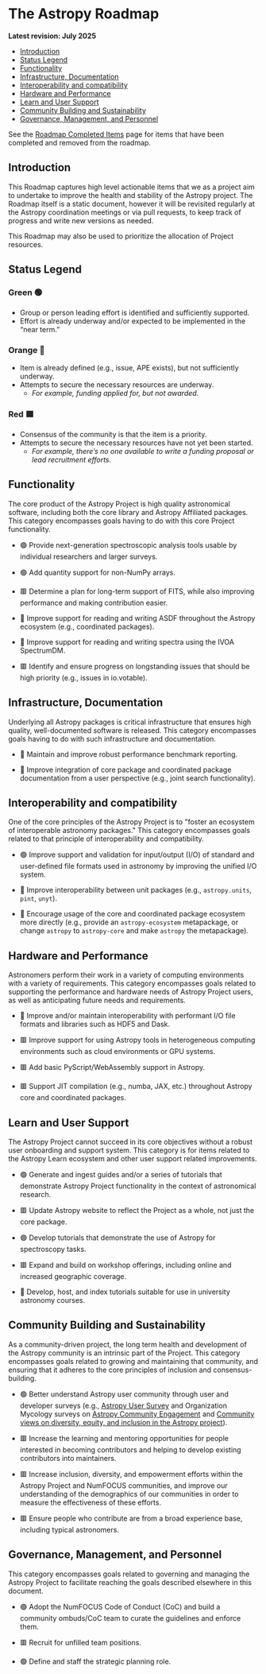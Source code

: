 # The Astropy Roadmap
**Latest revision: July 2025**

- [Introduction](#Introduction)
- [Status Legend](#Status-Legend)
- [Functionality](#Functionality)
- [Infrastructure, Documentation](#Infrastructure-Documentation)
- [Interoperability and compatibility](#Interoperability-and-compatibility)
- [Hardware and Performance](#Hardware-and-Performance)
- [Learn and User Support](#Learn-and-User-Support)
- [Community Building and Sustainability](#Community-Building-and-Sustainability)
- [Governance, Management, and Personnel](#Governance-Management-and-Personnel)


See the [Roadmap Completed Items](COMPLETED.md) page for items that have been completed and removed from the roadmap.

## Introduction

This Roadmap captures high level actionable items that we as a project aim to undertake to improve the health and stability of the Astropy project. The Roadmap itself is a static document, however it will be revisited regularly at the Astropy coordination meetings or via pull requests, to keep track of progress and write new versions as needed.

This Roadmap may also be used to prioritize the allocation of Project resources.

## Status Legend

### Green :green_circle:
- Group or person leading effort is identified and sufficiently supported.
- Effort is already underway and/or expected to be implemented in the “near term.”

### Orange :large_orange_diamond:
- Item is already defined (e.g., issue, APE exists), but not sufficiently underway.
- Attempts to secure the necessary resources are underway.
  - *For example, funding applied for, but not awarded.*

### Red :red_square:
- Consensus of the community is that the item is a priority.
- Attempts to secure the necessary resources have not yet been started.
  - *For example, there’s no one available to write a funding proposal or lead recruitment efforts.*


## Functionality

The core product of the Astropy Project is high quality astronomical software, including both the core library and Astropy Affiliated packages. This category encompasses goals having to do with this core Project functionality.

- :green_circle: Provide next-generation spectroscopic analysis tools usable by individual researchers and larger surveys.

- :green_circle: Add quantity support for non-NumPy arrays.

- :red_square: Determine a plan for long-term support of FITS, while also improving performance and making contribution easier.

- :large_orange_diamond: Improve support for reading and writing ASDF throughout the Astropy ecosystem (e.g., coordinated packages).

- :large_orange_diamond: Improve support for reading and writing spectra using the IVOA SpectrumDM.

- :red_square: Identify and ensure progress on longstanding issues that should be high priority (e.g., issues in io.votable).

## Infrastructure, Documentation

Underlying all Astropy packages is critical infrastructure that ensures high quality, well-documented software is released. This category encompasses goals having to do with such infrastructure and documentation.


- :large_orange_diamond: Maintain and improve robust performance benchmark reporting.

- :large_orange_diamond: Improve integration of core package and coordinated package documentation from a user perspective (e.g., joint search functionality).

## Interoperability and compatibility

One of the core principles of the Astropy Project is to "foster an ecosystem of interoperable astronomy packages." This category encompasses goals related to that principle of interoperability and compatibility.

- :green_circle: Improve support and validation for input/output (I/O) of standard and user-defined file formats used in astronomy by improving the unified I/O system.

- :large_orange_diamond: Improve interoperability between unit packages (e.g., `astropy.units`, `pint`, `unyt`).

- :large_orange_diamond: Encourage usage of the core and coordinated package ecosystem more directly (e.g., provide an `astropy-ecosystem` metapackage, or change `astropy` to `astropy-core` and make `astropy` the metapackage).


## Hardware and Performance

Astronomers perform their work in a variety of computing environments with a variety of requirements. This category encompasses goals related to supporting the performance and hardware needs of Astropy Project users, as well as anticipating future needs and requirements.

- :large_orange_diamond: Improve and/or maintain interoperability with performant I/O file formats and libraries such as HDF5 and Dask.

- :red_square: Improve support for using Astropy tools in heterogeneous computing environments such as cloud environments or GPU systems.

- :red_square: Add basic PyScript/WebAssembly support in Astropy.

- :red_square: Support JIT compilation (e.g., numba, JAX, etc.) throughout Astropy core and coordinated packages.


## Learn and User Support

The Astropy Project cannot succeed in its core objectives without a robust user onboarding and support system. This category is for items related to the Astropy Learn ecosystem and other user support related improvements.

- :green_circle: Generate and ingest guides and/or a series of tutorials that demonstrate Astropy Project functionality in the context of astronomical research.

- :red_square: Update Astropy website to reflect the Project as a whole, not just the core package.

- :green_circle: Develop tutorials that demonstrate the use of Astropy for spectroscopy tasks.

- :red_square: Expand and build on workshop offerings, including online and increased geographic coverage.

- :large_orange_diamond: Develop, host, and index tutorials suitable for use in university astronomy courses.

## Community Building and Sustainability

As a community-driven project, the long term health and development of the Astropy community is an intrinsic part of the Project. This category encompasses goals related to growing and maintaining that community, and ensuring that it adheres to the core principles of inclusion and consensus-building.

- :green_circle: Better understand Astropy user community through user and developer surveys (e.g., [Astropy User Survey](https://docs.google.com/presentation/d/1D2L8PE3gbzaIvgmlTmhoSD5f0QLAln0HbCghZmdgmeQ/edit?usp=sharing) and Organization Mycology surveys on [Astropy Community Engagement](https://astropy-report.orgmycology.com) and [Community views on diversity, equity, and inclusion in the Astropy project](https://astropy-dei.orgmycology.com)).

- :red_square: Increase the learning and mentoring opportunities for people interested in becoming contributors and helping to develop existing contributors into maintainers.

- :red_square: Increase inclusion, diversity, and empowerment efforts within the Astropy Project and NumFOCUS communities, and improve our understanding of the demographics of our communities in order to measure the effectiveness of these efforts.

- :red_square: Ensure people who contribute are from a broad experience base, including typical astronomers.

## Governance, Management, and Personnel

This category encompasses goals related to governing and managing the Astropy Project to facilitate reaching the goals described elsewhere in this document.

- :green_circle: Adopt the NumFOCUS Code of Conduct (CoC) and build a community ombuds/CoC team to curate the guidelines and enforce them.

- :red_square: Recruit for unfilled team positions.

- :green_circle: Define and staff the strategic planning role.
